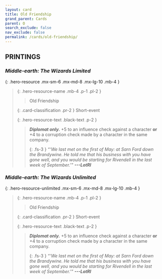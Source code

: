 ```yaml
---
layout: card
title: Old Friendship
grand_parent: Cards
parent: O
search_exclude: false
nav_exclude: false
permalink: /cards/old-friendship/
---
```


## PRINTINGS


### _Middle-earth: The Wizards Limited_

{: .hero-resource .mx-sm-6 .mx-md-8 .mx-lg-10 .mb-4 }
> {: .hero-resource-name .mb-4 .p-1 .pl-2 }
> > <div class="card-mp"></div>
> > <div class="card-name">Old Friendship</div>
>
> {: .card-classification .pr-2 }
> Short-event
>
> {: .hero-resource-text .black-text .p-2 }
> > _**Diplomat only.**_ +5 to an influence check against a character **or** +4 to a corruption check made by a character in the same company. 
> > 
> > {: .fs-3 } 
> > _“‘We last met on the first of May: at Sarn Ford down the Brandywine. He told me that his business with you have gone well, and you would be starting for Rivendell in the last week of September.’”_ ***---&#65279;LotRI***  
> 

### _Middle-earth: The Wizards Unlimited_

{: .hero-resource-unlimited .mx-sm-6 .mx-md-8 .mx-lg-10 .mb-4 }
> {: .hero-resource-name .mb-4 .p-1 .pl-2 }
> > <div class="card-mp"></div>
> > <div class="card-name">Old Friendship</div>
>
> {: .card-classification .pr-2 }
> Short-event
>
> {: .hero-resource-text .black-text .p-2 }
> > _**Diplomat only.**_ +5 to an influence check against a character **or** +4 to a corruption check made by a character in the same company. 
> > 
> > {: .fs-3 } 
> > _“‘We last met on the first of May: at Sarn Ford down the Brandywine. He told me that his business with you have gone well, and you would be starting for Rivendell in the last week of September.’”_ ***---&#65279;LotRI***  
> 
